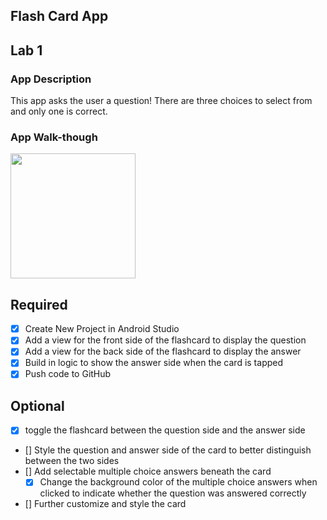 ## Flash Card App

## Lab 1

### App Description
This app asks the user a question! There are three choices to select from and only one is correct. 

### App Walk-though
<img src=https://media.giphy.com/media/eNvTxGr8RqgAclrlnS/giphy.gif width=200><br>

## Required
- [x] Create New Project in Android Studio
- [x] Add a view for the front side of the flashcard to display the question
- [x] Add a view for the back side of the flashcard to display the answer
- [x] Build in logic to show the answer side when the card is tapped
- [x] Push code to GitHub
## Optional
- [x] toggle the flashcard between the question side and the answer side
- [] Style the question and answer side of the card to better distinguish between the two sides
- [] Add selectable multiple choice answers beneath the card
   - [x] Change the background color of the multiple choice answers when clicked to indicate whether the question was answered correctly
- [] Further customize and style the card
